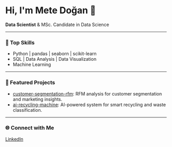# Hi, I'm Mete Doğan 👋

**Data Scientist** & MSc. Candidate in Data Science

---

### 🚀 Top Skills
- Python | pandas | seaborn | scikit-learn
- SQL | Data Analysis | Data Visualization
- Machine Learning

---

### 📌 Featured Projects
- [customer-segmentation-rfm](https://github.com/metedogan/customer-segmentation-rfm): RFM analysis for customer segmentation and marketing insights.
- [ai-recycling-machine](https://github.com/metedogan/ai-recycling-machine): AI-powered system for smart recycling and waste classification.

---

### 🌐 Connect with Me
[LinkedIn](https://linkedin.com/in/meteedogan)
